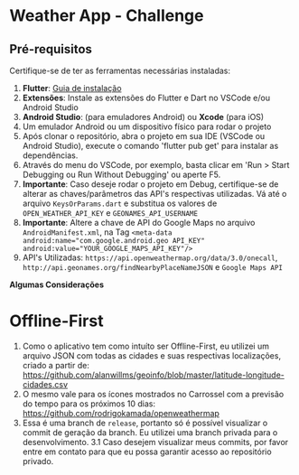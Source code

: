 # Weather App - Challenge

## Pré-requisitos

Certifique-se de ter as ferramentas necessárias instaladas:

1. **Flutter**: [Guia de instalação](https://flutter.dev/docs/get-started/install)
2. **Extensões**: Instale as extensões do Flutter e Dart no VSCode e/ou Android Studio
3. **Android Studio**: (para emuladores Android) ou **Xcode** (para iOS)
4. Um emulador Android ou um dispositivo físico para rodar o projeto
5. Após clonar o repositório, abra o projeto em sua IDE (VSCode ou Android Studio), execute o comando 'flutter pub get' para instalar as dependências.
6. Através do menu do VSCode, por exemplo, basta clicar em 'Run > Start Debugging ou Run Without Debugging' ou aperte F5.
7. **Importante**: Caso deseje rodar o projeto em Debug, certifique-se de alterar as chaves/parâmetros das API's respectivas utilizadas. Vá até o arquivo ```KeysOrParams.dart``` e substitua os valores de ```OPEN_WEATHER_API_KEY``` e ```GEONAMES_API_USERNAME```
8. **Importante**: Altere a chave de API do Google Maps no arquivo ```AndroidManifest.xml```, na Tag ```<meta-data android:name="com.google.android.geo API_KEY" android:value="YOUR_GOOGLE_MAPS_API_KEY"/>```
9. API's Utilizadas: ```https://api.openweathermap.org/data/3.0/onecall```, ```http://api.geonames.org/findNearbyPlaceNameJSON``` e ```Google Maps API```



**Algumas Considerações**

# Offline-First
1. Como o aplicativo tem como intuíto ser Offline-First, eu utilizei um arquivo JSON com todas as cidades e suas respectivas localizações, criado a partir de: https://github.com/alanwillms/geoinfo/blob/master/latitude-longitude-cidades.csv
2. O mesmo vale para os ícones mostrados no Carrossel com a previsão do tempo para os próximos 10 dias: https://github.com/rodrigokamada/openweathermap
3. Essa é uma branch de ```release```, portanto só é possível visualizar o commit de geração da branch. Eu utilizei uma branch privada para o desenvolvimento.
   3.1 Caso desejem visualizar meus commits, por favor entre em contato para que eu possa garantir acesso ao repositório privado.
